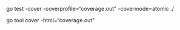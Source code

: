 go test -cover -coverprofile=“coverage.out" -covermode=atomic ./

go tool cover -html=“coverage.out"
